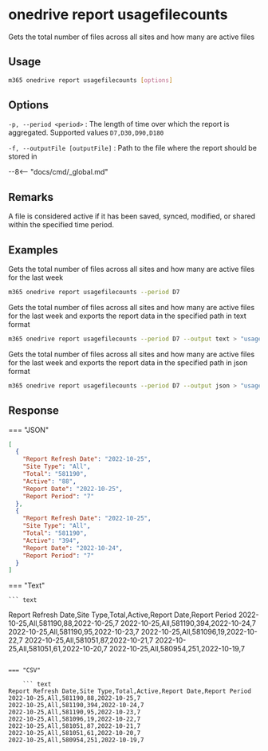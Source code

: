 # onedrive report usagefilecounts

Gets the total number of files across all sites and how many are active files

## Usage

```sh
m365 onedrive report usagefilecounts [options]
```

## Options

`-p, --period <period>`
: The length of time over which the report is aggregated. Supported values `D7,D30,D90,D180`

`-f, --outputFile [outputFile]`
: Path to the file where the report should be stored in

--8<-- "docs/cmd/_global.md"

## Remarks

A file is considered active if it has been saved, synced, modified, or shared within the specified time period.

## Examples

Gets the total number of files across all sites and how many are active files for the last week

```sh
m365 onedrive report usagefilecounts --period D7
```

Gets the total number of files across all sites and how many are active files for the last week and exports the report data in the specified path in text format

```sh
m365 onedrive report usagefilecounts --period D7 --output text > "usagefilecounts.txt"
```

Gets the total number of files across all sites and how many are active files for the last week and exports the report data in the specified path in json format

```sh
m365 onedrive report usagefilecounts --period D7 --output json > "usagefilecounts.json"
```

## Response

=== "JSON"

```json
[
  {
    "Report Refresh Date": "2022-10-25",
    "Site Type": "All",
    "Total": "581190",
    "Active": "88",
    "Report Date": "2022-10-25",
    "Report Period": "7"
  },
  {
    "Report Refresh Date": "2022-10-25",
    "Site Type": "All",
    "Total": "581190",
    "Active": "394",
    "Report Date": "2022-10-24",
    "Report Period": "7"
  }
]
```

=== "Text"

    ``` text

Report Refresh Date,Site Type,Total,Active,Report Date,Report Period
2022-10-25,All,581190,88,2022-10-25,7
2022-10-25,All,581190,394,2022-10-24,7
2022-10-25,All,581190,95,2022-10-23,7
2022-10-25,All,581096,19,2022-10-22,7
2022-10-25,All,581051,87,2022-10-21,7
2022-10-25,All,581051,61,2022-10-20,7
2022-10-25,All,580954,251,2022-10-19,7

````

=== "CSV"

    ``` text
Report Refresh Date,Site Type,Total,Active,Report Date,Report Period
2022-10-25,All,581190,88,2022-10-25,7
2022-10-25,All,581190,394,2022-10-24,7
2022-10-25,All,581190,95,2022-10-23,7
2022-10-25,All,581096,19,2022-10-22,7
2022-10-25,All,581051,87,2022-10-21,7
2022-10-25,All,581051,61,2022-10-20,7
2022-10-25,All,580954,251,2022-10-19,7

````
